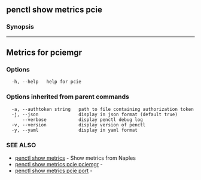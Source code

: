 ## penctl show metrics pcie



### Synopsis



---------------------------------
 Metrics for pciemgr
---------------------------------


### Options

```
  -h, --help   help for pcie
```

### Options inherited from parent commands

```
  -a, --authtoken string   path to file containing authorization token
  -j, --json               display in json format (default true)
      --verbose            display penctl debug log
  -v, --version            display version of penctl
  -y, --yaml               display in yaml format
```

### SEE ALSO
* [penctl show metrics](penctl_show_metrics.md)	 - Show metrics from Naples
* [penctl show metrics pcie pciemgr](penctl_show_metrics_pcie_pciemgr.md)	 - 
* [penctl show metrics pcie port](penctl_show_metrics_pcie_port.md)	 - 

